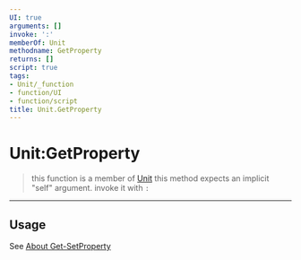 ```yaml
---
UI: true
arguments: []
invoke: ':'
memberOf: Unit
methodname: GetProperty
returns: []
script: true
tags:
- Unit/_function
- function/UI
- function/script
title: Unit.GetProperty
---
```

# Unit:GetProperty
> this function is a member of [Unit](civ-6/lua/Unit.md)
> this method expects an implicit "self" argument. invoke it with `:`
-----
## Usage
See [About Get-SetProperty](civ-6/lua/articles/About%20Get-SetProperty.md)
